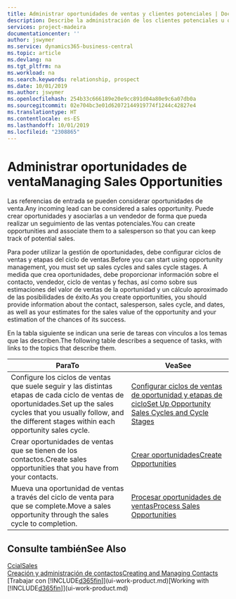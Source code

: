 ```yaml
---
title: Administrar oportunidades de ventas y clientes potenciales | Documentos de Microsoft
description: Describe la administración de los clientes potenciales u oportunidades de venta entrantes en Business Central, y la asociación de la oportunidad con un vendedor para realizar un seguimiento de las ventas potenciales.
services: project-madeira
documentationcenter: ''
author: jswymer
ms.service: dynamics365-business-central
ms.topic: article
ms.devlang: na
ms.tgt_pltfrm: na
ms.workload: na
ms.search.keywords: relationship, prospect
ms.date: 10/01/2019
ms.author: jswymer
ms.openlocfilehash: 254b33c666189e20e9cc891d04a80e9c6a07db0a
ms.sourcegitcommit: 02e704bc3e01d62072144919774f1244c42827e4
ms.translationtype: HT
ms.contentlocale: es-ES
ms.lasthandoff: 10/01/2019
ms.locfileid: "2308865"
---
```

# <a name="managing-sales-opportunities"></a><span data-ttu-id="dc7bf-103">Administrar oportunidades de venta</span><span class="sxs-lookup"><span data-stu-id="dc7bf-103">Managing Sales Opportunities</span></span>
<span data-ttu-id="dc7bf-104">Las referencias de entrada se pueden considerar oportunidades de venta.</span><span class="sxs-lookup"><span data-stu-id="dc7bf-104">Any incoming lead can be considered a sales opportunity.</span></span> <span data-ttu-id="dc7bf-105">Puede crear oportunidades y asociarlas a un vendedor de forma que pueda realizar un seguimiento de las ventas potenciales.</span><span class="sxs-lookup"><span data-stu-id="dc7bf-105">You can create opportunities and associate them to a salesperson so that you can keep track of potential sales.</span></span>

<span data-ttu-id="dc7bf-106">Para poder utilizar la gestión de oportunidades, debe configurar ciclos de ventas y etapas del ciclo de ventas.</span><span class="sxs-lookup"><span data-stu-id="dc7bf-106">Before you can start using opportunity management, you must set up sales cycles and sales cycle stages.</span></span> <span data-ttu-id="dc7bf-107">A medida que crea oportunidades, debe proporcionar información sobre el contacto, vendedor, ciclo de ventas y fechas, así como sobre sus estimaciones del valor de ventas de la oportunidad y un cálculo aproximado de las posibilidades de éxito.</span><span class="sxs-lookup"><span data-stu-id="dc7bf-107">As you create opportunities, you should provide information about the contact, salesperson, sales cycle, and dates, as well as your estimates for the sales value of the opportunity and your estimation of the chances of its success.</span></span>

<span data-ttu-id="dc7bf-108">En la tabla siguiente se indican una serie de tareas con vínculos a los temas que las describen.</span><span class="sxs-lookup"><span data-stu-id="dc7bf-108">The following table describes a sequence of tasks, with links to the topics that describe them.</span></span>

| <span data-ttu-id="dc7bf-109">Para</span><span class="sxs-lookup"><span data-stu-id="dc7bf-109">To</span></span> | <span data-ttu-id="dc7bf-110">Vea</span><span class="sxs-lookup"><span data-stu-id="dc7bf-110">See</span></span> |
| --- | --- |
| <span data-ttu-id="dc7bf-111">Configure los ciclos de ventas que suele seguir y las distintas etapas de cada ciclo de ventas de oportunidades.</span><span class="sxs-lookup"><span data-stu-id="dc7bf-111">Set up the sales cycles that you usually follow, and the different stages within each opportunity sales cycle.</span></span> |[<span data-ttu-id="dc7bf-112">Configurar ciclos de ventas de oportunidad y etapas de ciclo</span><span class="sxs-lookup"><span data-stu-id="dc7bf-112">Set Up Opportunity Sales Cycles and Cycle Stages</span></span>](marketing-how-setup-opportunity-sales-cycles-stages.md) |
| <span data-ttu-id="dc7bf-113">Crear oportunidades de ventas que se tienen de los contactos.</span><span class="sxs-lookup"><span data-stu-id="dc7bf-113">Create sales opportunities that you have from your contacts.</span></span> |[<span data-ttu-id="dc7bf-114">Crear oportunidades</span><span class="sxs-lookup"><span data-stu-id="dc7bf-114">Create Opportunities</span></span>](marketing-how-create-opportunities.md) |
| <span data-ttu-id="dc7bf-115">Mueva una oportunidad de ventas a través del ciclo de venta para que se complete.</span><span class="sxs-lookup"><span data-stu-id="dc7bf-115">Move a sales opportunity through the sales cycle to completion.</span></span> |[<span data-ttu-id="dc7bf-116">Procesar oportunidades de ventas</span><span class="sxs-lookup"><span data-stu-id="dc7bf-116">Process Sales Opportunities</span></span>](marketing-processing-sales-opportunities.md) |

## <a name="see-also"></a><span data-ttu-id="dc7bf-117">Consulte también</span><span class="sxs-lookup"><span data-stu-id="dc7bf-117">See Also</span></span>
[<span data-ttu-id="dc7bf-118">Ccial</span><span class="sxs-lookup"><span data-stu-id="dc7bf-118">Sales</span></span>](sales-manage-sales.md)  
[<span data-ttu-id="dc7bf-119">Creación y administración de contactos</span><span class="sxs-lookup"><span data-stu-id="dc7bf-119">Creating and Managing Contacts</span></span>](marketing-contacts.md)  
<span data-ttu-id="dc7bf-120">[Trabajar con [!INCLUDE[d365fin](includes/d365fin_md.md)]](ui-work-product.md)</span><span class="sxs-lookup"><span data-stu-id="dc7bf-120">[Working with [!INCLUDE[d365fin](includes/d365fin_md.md)]](ui-work-product.md)</span></span>
